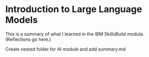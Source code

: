 # Introduction to Large Language Models

This is a summary of what I learned in the IBM SkillsBuild module.
(Reflections go here.)



Create nested folder for AI module and add summary.md
